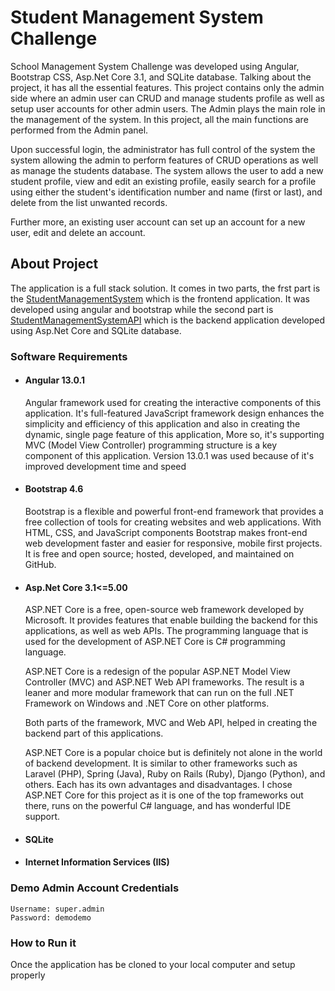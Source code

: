 # Student Management System Challenge

School Management System Challenge was developed using Angular, Bootstrap CSS, Asp.Net Core 3.1, and SQLite database. Talking about the project, it has all the essential features. This project contains only the admin side where an admin user can CRUD and manage students profile as well as setup user accounts for other admin users. The Admin plays the main role in the management of the system. In this project, all the main functions are performed from the Admin panel.

Upon successful login, the administrator has full control of the system the system allowing the admin to perform features of CRUD operations as well as manage the students database. The system allows the user to add a new student profile, view and edit an existing profile, easily search for a profile using either the student's identification number and name (first or last), and delete from the list unwanted records.

Further more, an existing user account can set up an account for a new user, edit and delete an account.

## About Project
The application is a full stack solution. It comes in two parts, the frst part is the [StudentManagementSystem](https://github.com/Campilax/StudentManagementSystemChallenge/tree/main/StudentManagementSystem) which is the frontend application. It was developed using angular and bootstrap while the second part is [StudentManagementSystemAPI](https://github.com/Campilax/StudentManagementSystemChallenge/tree/main/StudentManagementSystemAPI) which is the backend application developed using Asp.Net Core and SQLite database.

### Software Requirements
- #### **Angular 13.0.1**
  Angular framework used for creating the interactive components of this application. It's full-featured JavaScript framework design enhances the simplicity and efficiency of this application and also in creating the dynamic, single page feature of this application, More so, it's supporting MVC (Model View Controller) programming structure is a key component of this application. Version 13.0.1 was used because of it's improved development time and speed <br />
  
- #### **Bootstrap 4.6**
  Bootstrap is a flexible and powerful front-end framework that provides a free collection of tools for creating websites and web applications. With HTML, CSS, and JavaScript components Bootstrap makes front-end web development faster and easier for responsive, mobile first projects. It is free and open source; hosted, developed, and maintained on GitHub. <br />
  
- #### **Asp.Net Core 3.1<=5.00**
  ASP.NET Core is a free, open-source web framework developed by Microsoft. It provides features that enable building the backend for this applications, as well as web APIs. The programming language that is used for the development of ASP.NET Core is C# programming language.

  ASP.NET Core is a redesign of the popular ASP.NET Model View Controller (MVC) and ASP.NET Web API frameworks. The result is a leaner and more modular framework that can run on the full .NET Framework on Windows and .NET Core on other platforms.

  Both parts of the framework, MVC and Web API, helped in creating the backend part of this applications.

  ASP.NET Core is a popular choice but is definitely not alone in the world of backend development. It is similar to other frameworks such as Laravel (PHP), Spring (Java), Ruby on Rails (Ruby), Django (Python), and others. Each has its own advantages and disadvantages. I chose ASP.NET Core for this project as it is one of the top frameworks out there, runs on the powerful C# language, and has wonderful IDE support. <br />
  
- #### **SQLite**
- #### **Internet Information Services (IIS)**

### Demo Admin Account Credentials
```
Username: super.admin
Password: demodemo
```

### How to Run it
Once the application has be cloned to your local computer and setup properly


